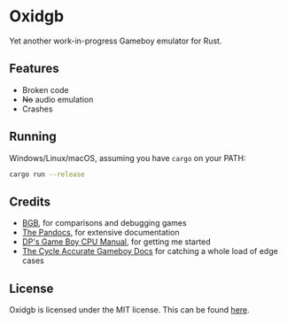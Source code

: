 Oxidgb
======

Yet another work-in-progress Gameboy emulator for Rust.

Features
--------

- Broken code
- ~~No~~ audio emulation
- Crashes

Running
-------

Windows/Linux/macOS, assuming you have `cargo` on your PATH:

```bash
cargo run --release
```

Credits
-------

- [BGB](http://bgb.bircd.org/), for comparisons and debugging games
- [The Pandocs](http://bgb.bircd.org/pandocs.htm), for extensive documentation
- [DP's Game Boy CPU Manual](http://marc.rawer.de/Gameboy/Docs/GBCPUman.pdf), for getting me started
- [The Cycle Accurate Gameboy Docs](https://github.com/AntonioND/giibiiadvance/blob/master/docs/TCAGBD.pdf)
  for catching a whole load of edge cases

License
-------

Oxidgb is licensed under the MIT license. This can be found [here](LICENSE).
